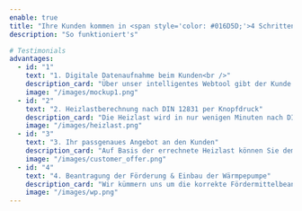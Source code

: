 ```yaml
---
enable: true
title: "Ihre Kunden kommen in <span style='color: #016D5D;'>4 Schritten</span> zur neuen Wärmepumpe"
description: "So funktioniert's"

# Testimonials
advantages:
  - id: "1"
    text: "1. Digitale Datenaufnahme beim Kunden<br />"
    description_card: "Über unser intelligentes Webtool gibt der Kunde alle relevanten Daten bequem von zuhause aus ein. Diese werden umgehend nach Plausibilität geprüft."
    image: "/images/mockup1.png"
  - id: "2"
    text: "2. Heizlastberechnung nach DIN 12831 per Knopfdruck"
    description_card: "Die Heizlast wird in nur wenigen Minuten nach DIN 12831 berechnet sobald die Dateneingabe vollständig ist. Der Kunde erhält sein Ergebnis umgehend per Mail."
    image: "/images/heizlast.png"
  - id: "3"
    text: "3. Ihr passgenaues Angebot an den Kunden"
    description_card: "Auf Basis der errechnete Heizlast können Sie dem Kunden ein passgenaues Angebot machen, sodass die Wärmepumpe weder über- noch unterdimensioniert ist."
    image: "/images/customer_offer.png"
  - id: "4"
    text: "4. Beantragung der Förderung & Einbau der Wärmpepumpe"
    description_card: "Wir kümmern uns um die korrekte Fördermittelbeantragung über die KfW, sodass Sie sich auf den Einbau der Heizung konzentrieren können."
    image: "/images/wp.png"
---
```

